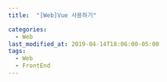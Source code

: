 ```yaml
---
title:  "[Web]Vue 사용하기"

categories:
  - Web
last_modified_at: 2019-04-14T18:06:00-05:00
tags:
  - Web
  - FrontEnd
---
```

